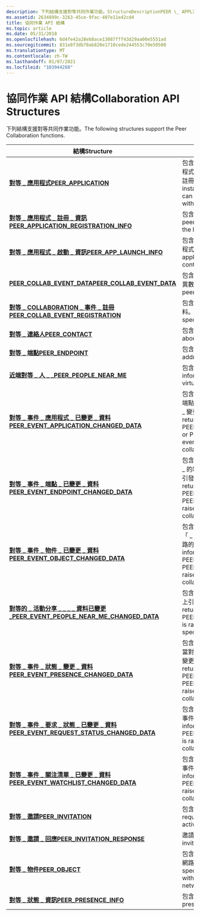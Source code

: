 ```yaml
---
description: 下列結構支援對等共同作業功能。StructureDescriptionPEER \_ APPLICATIONContains 資料，描述可在對等共同作業網路內，向受信任的連絡人註冊並共用的本機安裝軟體應用程式或元件。對等 \_ 應用程式 \_ 註冊 \_ INFOContains 對等應用程式資訊，以向本機電腦註冊。對等應用程式 \_ \_ 啟動 \_ INFOContains 上一個對等邀請要求中的連絡人提供的對等應用程式啟動資訊。對等 \_ collaboration \_ 事件會 \_ 針對對等上引發的每個可能對等共同作業網路事件 DATAContains 變異資料。對等 \_ collaboration \_ 事件 \_ REGISTRATIONContains 對等的資料，用來註冊特定的對等共同作業網路事件。對等 \_ CONTACTContains 特定連絡人的相關資訊。對等 \_ ENDPOINTContains 對等端點的位址和易記名稱。對 \_ 等 \_ 人們 \_ MEContains 相同邏輯或虛擬子網中的對等資訊。對等事件 \_ \_ 應用程式 \_ 已變更 \_ 當對等 \_ 事件 \_ 端點 \_ 應用程式 \_ 已變更或對等 \_ 事件 \_ 我的 \_ 應用程式 \_ 已變更事件在參與對等共同作業網路的對等上引發時，所傳回的 DATAContains 資訊對等事件 \_ \_ 端點變更 \_ \_ 了當對等事件 \_ \_ 端點 \_ 變更或對等 \_ 事件「 \_ 我 \_ 的端點變更」事件在 \_ 參與對等共同作業網路的對等上引發時，所傳回的 DATAContains 資訊。對等事件 \_ \_ 物件已 \_ 變更 \_ DATAContains 當對等 \_ 事件 \_ 端點 \_ 物件 \_ 已變更或對等 \_ 事件的 \_ \_ 物件 \_ 變更事件時，所傳回的資訊會在參與對等共同作業網路的對等上引發。\_近端的對等事件 \_ 變更了 \_ \_ \_ \_ DATAContains 資訊。當對等 \_ 事件「近端分享」事件 \_ \_ \_ \_ 是在參與子網特定對等共同作業網路的對等上引發時所傳回的資訊。對等事件目前狀態已變更 \_ \_ \_ \_ DATAContains 當對等 \_ 事件端點的 \_ \_ 狀態 \_ 已變更或對等的 \_ 事件 \_ \_ \_ ，在參與對等共同作業網路的對等上引發變更時所傳回的資訊。對等 \_ 事件 \_ 要求狀態已 \_ 變更 DATAContains 當對等共同作業網路中的對等 \_ \_ \_ ，引發對等事件 \_ 要求 \_ 狀態 \_ 變更事件時所傳回的資訊。當對等共同作業 \_ \_ \_ \_ \_ \_ \_ 網路的對等上引發對等事件關注清單變更事件時，對等事件關注清單已變更的 DATAContains 資訊。對等 \_ INVITATIONContains 起始或加入對等共同作業活動的要求。對等 \_ 邀請 \_ 回應：邀請加入對等共同作業活動。對等 \_ 物件包含應用程式特定的執行時間資訊，可與對等共同作業網路內的受信任連絡人共用。對等 \_ 狀態 \_ INFOContains 特定的對等狀態資訊。
ms.assetid: 2634899c-3263-45ce-9fac-407e11e42cd4
title: 協同作業 API 結構
ms.topic: article
ms.date: 05/31/2018
ms.openlocfilehash: 6d4fe42a28eb8ace13087fff43d29aa00e5551ad
ms.sourcegitcommit: 831e8f3db78ab820e1710cede244553c70e50500
ms.translationtype: MT
ms.contentlocale: zh-TW
ms.lasthandoff: 01/07/2021
ms.locfileid: "103944288"
---
```

# <a name="collaboration-api-structures"></a><span data-ttu-id="c43d8-103">協同作業 API 結構</span><span class="sxs-lookup"><span data-stu-id="c43d8-103">Collaboration API Structures</span></span>

<span data-ttu-id="c43d8-104">下列結構支援對等共同作業功能。</span><span class="sxs-lookup"><span data-stu-id="c43d8-104">The following structures support the Peer Collaboration functions.</span></span>

| <span data-ttu-id="c43d8-105">結構</span><span class="sxs-lookup"><span data-stu-id="c43d8-105">Structure</span></span>                                                                                      | <span data-ttu-id="c43d8-106">Description</span><span class="sxs-lookup"><span data-stu-id="c43d8-106">Description</span></span>                                                                                                                                                                                        |
|------------------------------------------------------------------------------------------------|----------------------------------------------------------------------------------------------------------------------------------------------------------------------------------------------------|
| [<span data-ttu-id="c43d8-107">**對等 \_ 應用程式**</span><span class="sxs-lookup"><span data-stu-id="c43d8-107">**PEER\_APPLICATION**</span></span>](/windows/desktop/api/P2P/ns-p2p-peer_application)                                                  | <span data-ttu-id="c43d8-108">包含描述本機安裝軟體應用程式或元件的資料，該應用程式或元件可在對等共同作業網路內與受信任的連絡人註冊並共用。</span><span class="sxs-lookup"><span data-stu-id="c43d8-108">Contains data describing a locally installed software application or component that can be registered and shared with trusted contacts within a peer collaboration network.</span></span>                        |
| [<span data-ttu-id="c43d8-109">**對等 \_ 應用程式 \_ 註冊 \_ 資訊**</span><span class="sxs-lookup"><span data-stu-id="c43d8-109">**PEER\_APPLICATION\_REGISTRATION\_INFO**</span></span>](/windows/desktop/api/P2P/ns-p2p-peer_application_registration_info)            | <span data-ttu-id="c43d8-110">包含在本機電腦上註冊的對等應用程式資訊。</span><span class="sxs-lookup"><span data-stu-id="c43d8-110">Contains peer application information for registration with the local computer.</span></span>                                                                                                                    |
| [<span data-ttu-id="c43d8-111">**對等 \_ 應用程式 \_ 啟動 \_ 資訊**</span><span class="sxs-lookup"><span data-stu-id="c43d8-111">**PEER\_APP\_LAUNCH\_INFO**</span></span>](/windows/desktop/api/P2P/ns-p2p-peer_app_launch_info)                                        | <span data-ttu-id="c43d8-112">包含前一個對等邀請要求中的連絡人所提供的對等應用程式啟動資訊。</span><span class="sxs-lookup"><span data-stu-id="c43d8-112">Contains the peer application application launch information provided by a contact in a previous peer invite request.</span></span>                                                                              |
| [<span data-ttu-id="c43d8-113">**PEER_COLLAB_EVENT_DATA**</span><span class="sxs-lookup"><span data-stu-id="c43d8-113">**PEER_COLLAB_EVENT_DATA**</span></span>](/windows/win32/api/p2p/ns-p2p-peer_collab_event_data-r1)                                    | <span data-ttu-id="c43d8-114">包含對等上引發之每個可能對等共同作業網路事件的變異數資料。</span><span class="sxs-lookup"><span data-stu-id="c43d8-114">Contains variant data for each possible peer collaboration network event raised on a peer.</span></span>                                                                                                         |
| [<span data-ttu-id="c43d8-115">**對等 \_ COLLABORATION \_ 事件 \_ 註冊**</span><span class="sxs-lookup"><span data-stu-id="c43d8-115">**PEER\_COLLAB\_EVENT\_REGISTRATION**</span></span>](/windows/desktop/api/P2P/ns-p2p-peer_collab_event_registration)                    | <span data-ttu-id="c43d8-116">包含對等互連用來註冊特定對等共同作業網路事件的資料。</span><span class="sxs-lookup"><span data-stu-id="c43d8-116">Contains the data used by a peer to register for specific peer collaboration network events.</span></span>                                                                                                       |
| [<span data-ttu-id="c43d8-117">**對等 \_ 連絡人**</span><span class="sxs-lookup"><span data-stu-id="c43d8-117">**PEER\_CONTACT**</span></span>](/windows/desktop/api/P2P/ns-p2p-peer_contact)                                                          | <span data-ttu-id="c43d8-118">包含特定連絡人的相關資訊。</span><span class="sxs-lookup"><span data-stu-id="c43d8-118">Contains information about a specific contact.</span></span>                                                                                                                                                     |
| [<span data-ttu-id="c43d8-119">**對等 \_ 端點**</span><span class="sxs-lookup"><span data-stu-id="c43d8-119">**PEER\_ENDPOINT**</span></span>](/windows/desktop/api/P2P/ns-p2p-peer_endpoint)                                                        | <span data-ttu-id="c43d8-120">包含對等端點的位址和易記名稱。</span><span class="sxs-lookup"><span data-stu-id="c43d8-120">Contains the address and friendly name of a peer endpoint.</span></span>                                                                                                                                         |
| [<span data-ttu-id="c43d8-121">**近端對等 \_ 人 \_ \_**</span><span class="sxs-lookup"><span data-stu-id="c43d8-121">**PEER\_PEOPLE\_NEAR\_ME**</span></span>](/windows/desktop/api/P2P/ns-p2p-peer_people_near_me)                                          | <span data-ttu-id="c43d8-122">包含相同邏輯或虛擬子網中對等的相關資訊。</span><span class="sxs-lookup"><span data-stu-id="c43d8-122">Contains information about a peer in the same logical or virtual subnet.</span></span>                                                                                                                           |
| [<span data-ttu-id="c43d8-123">**對等 \_ 事件 \_ 應用程式 \_ 已變更 \_ 資料**</span><span class="sxs-lookup"><span data-stu-id="c43d8-123">**PEER\_EVENT\_APPLICATION\_CHANGED\_DATA**</span></span>](/windows/desktop/api/P2P/ns-p2p-peer_event_application_changed_data)         | <span data-ttu-id="c43d8-124">包含當對等共同作業網路的對等互連時，對等事件 \_ \_ 端點 \_ 應用程式 \_ 變更或對等 \_ 事件 \_ 我 \_ 的應用程式 \_ 變更事件時所傳回的資訊。</span><span class="sxs-lookup"><span data-stu-id="c43d8-124">Contains information returned when a PEER\_EVENT\_ENDPOINT\_APPLICATION\_CHANGED or PEER\_EVENT\_MY\_APPLICATION\_CHANGED event is raised on a peer participating in a peer collaboration network.</span></span> |
| [<span data-ttu-id="c43d8-125">**對等 \_ 事件 \_ 端點 \_ 已變更 \_ 資料**</span><span class="sxs-lookup"><span data-stu-id="c43d8-125">**PEER\_EVENT\_ENDPOINT\_CHANGED\_DATA**</span></span>](/windows/desktop/api/P2P/ns-p2p-peer_event_endpoint_changed_data)               | <span data-ttu-id="c43d8-126">包含當對等 \_ 事件 \_ 端點 \_ 變更或對等 \_ 事件「 \_ 我 \_ \_ 的端點變更」事件在參與對等共同作業網路的對等上引發時，所傳回的資訊。</span><span class="sxs-lookup"><span data-stu-id="c43d8-126">Contains information returned when a PEER\_EVENT\_ENDPOINT\_CHANGED or PEER\_EVENT\_MY\_ENDPOINT\_CHANGED event is raised on a peer participating in a peer collaboration network.</span></span>                 |
| [<span data-ttu-id="c43d8-127">**對等 \_ 事件 \_ 物件 \_ 已變更 \_ 資料**</span><span class="sxs-lookup"><span data-stu-id="c43d8-127">**PEER\_EVENT\_OBJECT\_CHANGED\_DATA**</span></span>](/windows/desktop/api/P2P/ns-p2p-peer_event_object_changed_data)                   | <span data-ttu-id="c43d8-128">包含當對等 \_ 事件 \_ 端點 \_ 物件 \_ 已變更或對等 \_ 事件「 \_ 我的 \_ 物件 \_ 已變更」事件在參與對等共同作業網路的對等上引發時，所傳回的資訊。</span><span class="sxs-lookup"><span data-stu-id="c43d8-128">Contains information returned when a PEER\_EVENT\_ENDPOINT\_OBJECT\_CHANGED or PEER\_EVENT\_MY\_OBJECT\_CHANGED event is raised on a peer participating in a peer collaboration network.</span></span>           |
| [<span data-ttu-id="c43d8-129">**對等的 \_ 活動分享 \_ \_ \_ \_ 資料已變更 \_**</span><span class="sxs-lookup"><span data-stu-id="c43d8-129">**PEER\_EVENT\_PEOPLE\_NEAR\_ME\_CHANGED\_DATA**</span></span>](/windows/desktop/api/P2P/ns-p2p-peer_event_people_near_me_changed_data) | <span data-ttu-id="c43d8-130">包含在 \_ \_ \_ \_ \_ 參與子網特定對等共同作業網路的對等上引發事件時，所傳回的資訊。</span><span class="sxs-lookup"><span data-stu-id="c43d8-130">Contains information returned when a PEER\_EVENT\_PEOPLE\_NEAR\_ME\_CHANGED event is raised on a peer participating in a subnet-specific peer collaboration network.</span></span>                               |
| [<span data-ttu-id="c43d8-131">**對等 \_ 事件 \_ 狀態 \_ 變更 \_ 資料**</span><span class="sxs-lookup"><span data-stu-id="c43d8-131">**PEER\_EVENT\_PRESENCE\_CHANGED\_DATA**</span></span>](/windows/desktop/api/P2P/ns-p2p-peer_event_presence_changed_data)               | <span data-ttu-id="c43d8-132">包含在 \_ \_ \_ \_ \_ \_ \_ \_ 參與對等共同作業網路的對等上，當對等事件端點狀態變更或對等事件的「我的目前狀態變更」事件時所傳回的資訊。</span><span class="sxs-lookup"><span data-stu-id="c43d8-132">Contains information returned when a PEER\_EVENT\_ENDPOINT\_PRESENCE\_CHANGED or PEER\_EVENT\_MY\_PRESENCE\_CHANGED event is raised on a peer participating in a peer collaboration network.</span></span>       |
| [<span data-ttu-id="c43d8-133">**對等 \_ 事件 \_ 要求 \_ 狀態 \_ 已變更 \_ 資料**</span><span class="sxs-lookup"><span data-stu-id="c43d8-133">**PEER\_EVENT\_REQUEST\_STATUS\_CHANGED\_DATA**</span></span>](/windows/desktop/api/P2P/ns-p2p-peer_event_request_status_changed_data)  | <span data-ttu-id="c43d8-134">包含在 \_ \_ \_ \_ 參與對等共同作業網路的對等上引發對等事件要求狀態變更事件時所傳回的資訊。</span><span class="sxs-lookup"><span data-stu-id="c43d8-134">Contains information returned when a PEER\_EVENT\_REQUEST\_STATUS\_CHANGED event is raised on a peer participating in a peer collaboration network.</span></span>                                                |
| [<span data-ttu-id="c43d8-135">**對等 \_ 事件 \_ 關注清單 \_ 已變更 \_ 資料**</span><span class="sxs-lookup"><span data-stu-id="c43d8-135">**PEER\_EVENT\_WATCHLIST\_CHANGED\_DATA**</span></span>](/windows/desktop/api/P2P/ns-p2p-peer_event_watchlist_changed_data)             | <span data-ttu-id="c43d8-136">包含在 \_ \_ \_ 參與對等共同作業網路的對等上引發對等事件關注清單變更事件時所傳回的資訊。</span><span class="sxs-lookup"><span data-stu-id="c43d8-136">Contains information returned when a PEER\_EVENT\_WATCHLIST\_CHANGED event is raised on a peer participating in a peer collaboration network.</span></span>                                                      |
| [<span data-ttu-id="c43d8-137">**對等 \_ 邀請**</span><span class="sxs-lookup"><span data-stu-id="c43d8-137">**PEER\_INVITATION**</span></span>](/windows/desktop/api/P2P/ns-p2p-peer_invitation)                                                    | <span data-ttu-id="c43d8-138">包含起始或加入對等共同作業活動的要求。</span><span class="sxs-lookup"><span data-stu-id="c43d8-138">Contains a request to initiate or join a peer collaboration activity.</span></span>                                                                                                                              |
| [<span data-ttu-id="c43d8-139">**對等 \_ 邀請 \_ 回應**</span><span class="sxs-lookup"><span data-stu-id="c43d8-139">**PEER\_INVITATION\_RESPONSE**</span></span>](/windows/desktop/api/P2P/ns-p2p-peer_invitation_response)                                 | <span data-ttu-id="c43d8-140">邀請加入對等共同作業活動的回應。</span><span class="sxs-lookup"><span data-stu-id="c43d8-140">A response to an invitation to join a peer collaboration activity.</span></span>                                                                                                                                 |
| [<span data-ttu-id="c43d8-141">**對等 \_ 物件**</span><span class="sxs-lookup"><span data-stu-id="c43d8-141">**PEER\_OBJECT**</span></span>](/windows/desktop/api/P2P/ns-p2p-peer_object)                                                            | <span data-ttu-id="c43d8-142">包含應用程式特定的執行時間資訊，可與對等共同作業網路內的受信任連絡人共用。</span><span class="sxs-lookup"><span data-stu-id="c43d8-142">Contains application-specific run-time information that can be shared with trusted contacts within a peer collaboration network.</span></span>                                                                   |
| [<span data-ttu-id="c43d8-143">**對等 \_ 狀態 \_ 資訊**</span><span class="sxs-lookup"><span data-stu-id="c43d8-143">**PEER\_PRESENCE\_INFO**</span></span>](/windows/desktop/api/P2P/ns-p2p-peer_presence_info)                                             | <span data-ttu-id="c43d8-144">包含特定的對等存在資訊。</span><span class="sxs-lookup"><span data-stu-id="c43d8-144">Contains specific peer presence information.</span></span>                                                                                                                                                       |



 

 

 



